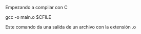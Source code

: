 Empezando a compilar con C


gcc -o main.o $CFILE 

Este comando da una salida de un archivo con la extensión .o

